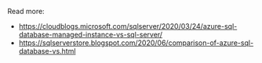 
Read more:
- https://cloudblogs.microsoft.com/sqlserver/2020/03/24/azure-sql-database-managed-instance-vs-sql-server/
- https://sqlserverstore.blogspot.com/2020/06/comparison-of-azure-sql-database-vs.html